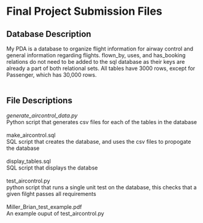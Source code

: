 # Final Project Submission Files

## Database Description
My PDA is a database to organize flight information for airway control and general information regarding flights. flown_by, uses, and has_booking relations do not need to be added to the sql database as their keys are already a part of both relational sets. All tables have 3000 rows, except for Passenger, which has 30,000 rows.
<br/><br/>
## File Descriptions
*generate_aircontrol_data.py*<br/>
Python script that generates csv files for each of the tables in the database<br/><br/>
make_aircontrol.sql<br/>
SQL script that creates the database, and uses the csv files to propogate the database<br/><br/>
display_tables.sql<br/>
SQL script that displays the databse<br/><br/>
test_aircontrol.py<br/>
python script that runs a single unit test on the database, this checks that a given filght passes all requirements<br/><br/>
Miller_Brian_test_example.pdf<br/>
An example ouput of test_aircontrol.py<br/>
